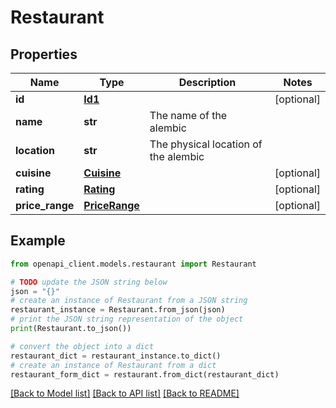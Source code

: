 # Restaurant


## Properties

Name | Type | Description | Notes
------------ | ------------- | ------------- | -------------
**id** | [**Id1**](Id1.md) |  | [optional]
**name** | **str** | The name of the alembic |
**location** | **str** | The physical location of the alembic |
**cuisine** | [**Cuisine**](Cuisine.md) |  | [optional]
**rating** | [**Rating**](Rating.md) |  | [optional]
**price_range** | [**PriceRange**](PriceRange.md) |  | [optional]

## Example

```python
from openapi_client.models.restaurant import Restaurant

# TODO update the JSON string below
json = "{}"
# create an instance of Restaurant from a JSON string
restaurant_instance = Restaurant.from_json(json)
# print the JSON string representation of the object
print(Restaurant.to_json())

# convert the object into a dict
restaurant_dict = restaurant_instance.to_dict()
# create an instance of Restaurant from a dict
restaurant_form_dict = restaurant.from_dict(restaurant_dict)
```
[[Back to Model list]](../README.md#documentation-for-models) [[Back to API list]](../README.md#documentation-for-api-endpoints) [[Back to README]](../README.md)

